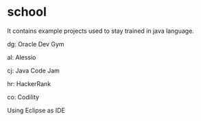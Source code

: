 # school
It contains example projects used to stay trained in java language. 

dg: Oracle Dev Gym

al: Alessio

cj: Java Code Jam

hr: HackerRank

co: Codility

Using Eclipse as IDE